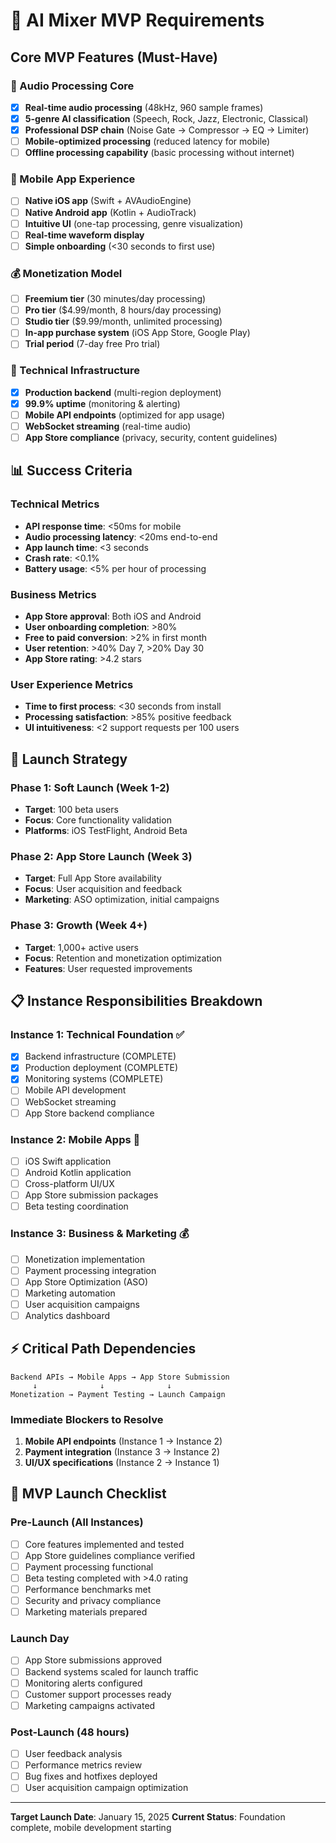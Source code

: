 # 🎯 AI Mixer MVP Requirements

## Core MVP Features (Must-Have)

### 🎵 Audio Processing Core
- [x] **Real-time audio processing** (48kHz, 960 sample frames)
- [x] **5-genre AI classification** (Speech, Rock, Jazz, Electronic, Classical)  
- [x] **Professional DSP chain** (Noise Gate → Compressor → EQ → Limiter)
- [ ] **Mobile-optimized processing** (reduced latency for mobile)
- [ ] **Offline processing capability** (basic processing without internet)

### 📱 Mobile App Experience
- [ ] **Native iOS app** (Swift + AVAudioEngine)
- [ ] **Native Android app** (Kotlin + AudioTrack)
- [ ] **Intuitive UI** (one-tap processing, genre visualization)
- [ ] **Real-time waveform display**
- [ ] **Simple onboarding** (<30 seconds to first use)

### 💰 Monetization Model
- [ ] **Freemium tier** (30 minutes/day processing)
- [ ] **Pro tier** ($4.99/month, 8 hours/day processing)  
- [ ] **Studio tier** ($9.99/month, unlimited processing)
- [ ] **In-app purchase system** (iOS App Store, Google Play)
- [ ] **Trial period** (7-day free Pro trial)

### 🔧 Technical Infrastructure
- [x] **Production backend** (multi-region deployment)
- [x] **99.9% uptime** (monitoring & alerting)
- [ ] **Mobile API endpoints** (optimized for app usage)
- [ ] **WebSocket streaming** (real-time audio)
- [ ] **App Store compliance** (privacy, security, content guidelines)

## 📊 Success Criteria

### Technical Metrics
- **API response time**: <50ms for mobile
- **Audio processing latency**: <20ms end-to-end
- **App launch time**: <3 seconds
- **Crash rate**: <0.1%
- **Battery usage**: <5% per hour of processing

### Business Metrics  
- **App Store approval**: Both iOS and Android
- **User onboarding completion**: >80%
- **Free to paid conversion**: >2% in first month
- **User retention**: >40% Day 7, >20% Day 30
- **App Store rating**: >4.2 stars

### User Experience Metrics
- **Time to first process**: <30 seconds from install
- **Processing satisfaction**: >85% positive feedback
- **UI intuitiveness**: <2 support requests per 100 users

## 🚀 Launch Strategy

### Phase 1: Soft Launch (Week 1-2)
- **Target**: 100 beta users
- **Focus**: Core functionality validation
- **Platforms**: iOS TestFlight, Android Beta

### Phase 2: App Store Launch (Week 3)
- **Target**: Full App Store availability  
- **Focus**: User acquisition and feedback
- **Marketing**: ASO optimization, initial campaigns

### Phase 3: Growth (Week 4+)
- **Target**: 1,000+ active users
- **Focus**: Retention and monetization optimization
- **Features**: User requested improvements

## 📋 Instance Responsibilities Breakdown

### Instance 1: Technical Foundation ✅
- [x] Backend infrastructure (COMPLETE)
- [x] Production deployment (COMPLETE) 
- [x] Monitoring systems (COMPLETE)
- [ ] Mobile API development
- [ ] WebSocket streaming
- [ ] App Store backend compliance

### Instance 2: Mobile Apps 🔄
- [ ] iOS Swift application
- [ ] Android Kotlin application
- [ ] Cross-platform UI/UX
- [ ] App Store submission packages
- [ ] Beta testing coordination

### Instance 3: Business & Marketing 💰
- [ ] Monetization implementation
- [ ] Payment processing integration
- [ ] App Store Optimization (ASO)
- [ ] Marketing automation
- [ ] User acquisition campaigns
- [ ] Analytics dashboard

## ⚡ Critical Path Dependencies

```
Backend APIs → Mobile Apps → App Store Submission
     ↓              ↓              ↓
Monetization → Payment Testing → Launch Campaign
```

### Immediate Blockers to Resolve
1. **Mobile API endpoints** (Instance 1 → Instance 2)
2. **Payment integration** (Instance 3 → Instance 2)  
3. **UI/UX specifications** (Instance 2 → Instance 1)

## 🎯 MVP Launch Checklist

### Pre-Launch (All Instances)
- [ ] Core features implemented and tested
- [ ] App Store guidelines compliance verified
- [ ] Payment processing functional
- [ ] Beta testing completed with >4.0 rating
- [ ] Performance benchmarks met
- [ ] Security and privacy compliance
- [ ] Marketing materials prepared

### Launch Day
- [ ] App Store submissions approved
- [ ] Backend systems scaled for launch traffic
- [ ] Monitoring alerts configured
- [ ] Customer support processes ready
- [ ] Marketing campaigns activated

### Post-Launch (48 hours)
- [ ] User feedback analysis
- [ ] Performance metrics review
- [ ] Bug fixes and hotfixes deployed
- [ ] User acquisition campaign optimization

---
**Target Launch Date**: January 15, 2025
**Current Status**: Foundation complete, mobile development starting